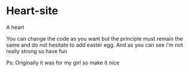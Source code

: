 # Heart-site
A heart

You can change the code as you want but the principle must remain the same and do not hesitate to add easter egg.
And as you can see i'm not really strong so have fun 

Ps: Originally it was for my girl so make it nice
